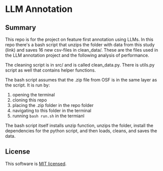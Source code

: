 # LLM Annotation

## Summary
This repo is for the project on feature first annotation using LLMs.
In this repo there's a bash script that unzips the folder with data from this study (link)
and saves 16 new csv-files in clean_data/. These are the files used in the LLM annotation project
and the following analysis of performance. 

The cleaning script is in src/ and is called clean_data.py. There is utils.py script as well that contains helper functions. 

The bash script assumes that the .zip file from OSF is in the same layer as the script. 
It is run by:
1. opening the terminal
2. cloning this repo 
3. placing the .zip folder in the repo folder
4. navigating to this folder in the terminal
5. running ```bash run.sh``` in the termianl 

The bash script itself installs unzip function, unzips the folder, install the dependencies for the python script, and then loads, cleans, and saves the data. 

## License ##
This software is [MIT licensed](./LICENSE.txt).
